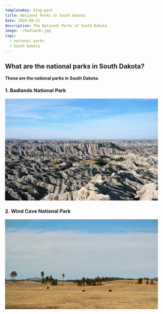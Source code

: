 ```yaml
---
templateKey: blog-post
title: National Parks in South Dakota
date: 2020-09-21
description: The National Parks of South Dakota
image: ./badlands.jpg
tags:
  - national parks
  - South Dakota
---
```



## What are the national parks in South Dakota?

**These are the national parks in South Dakota:**

### 1. Badlands National Park
![Badlands National Park](./badlands.jpg)


### 2. Wind Cave National Park
![Wind Cave National Park](./wind-cave.jpg)

